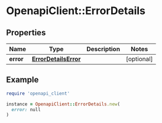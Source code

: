 # OpenapiClient::ErrorDetails

## Properties

| Name | Type | Description | Notes |
| ---- | ---- | ----------- | ----- |
| **error** | [**ErrorDetailsError**](ErrorDetailsError.md) |  | [optional] |

## Example

```ruby
require 'openapi_client'

instance = OpenapiClient::ErrorDetails.new(
  error: null
)
```

